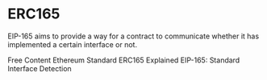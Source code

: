 # ERC165

EIP-165 aims to provide a way for a contract to communicate whether it has implemented a certain interface or not.

<ResourceGroupTitle>Free Content</ResourceGroupTitle>
<BadgeLink badgeText='Read' colorScheme='yellow' href='https://medium.com/@chiqing/ethereum-standard-erc165-explained-63b54ca0d273'>Ethereum Standard ERC165 Explained</BadgeLink>
<BadgeLink badgeText='Read' colorScheme='yellow' href='https://eips.ethereum.org/EIPS/eip-165'>EIP-165: Standard Interface Detection</BadgeLink>
